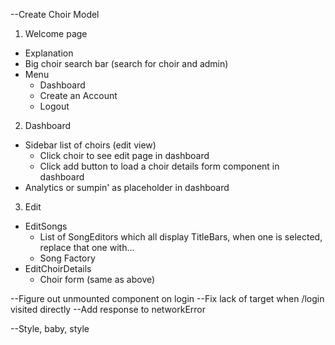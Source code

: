 --Create Choir Model

1. Welcome page

* Explanation
* Big choir search bar (search for choir and admin)
* Menu
  - Dashboard
  - Create an Account
  - Logout

2. Dashboard


* Sidebar list of choirs (edit view)
  - Click choir to see edit page in dashboard
  - Click add button to load a choir details form component in dashboard
* Analytics or sumpin' as placeholder in dashboard

3. Edit 

* EditSongs
  - List of SongEditors which all display TitleBars, when one is selected, replace that one with...
  - Song Factory
* EditChoirDetails
  - Choir form (same as above)


--Figure out unmounted component on login
--Fix lack of target when /login visited directly
--Add response to networkError



--Style, baby, style